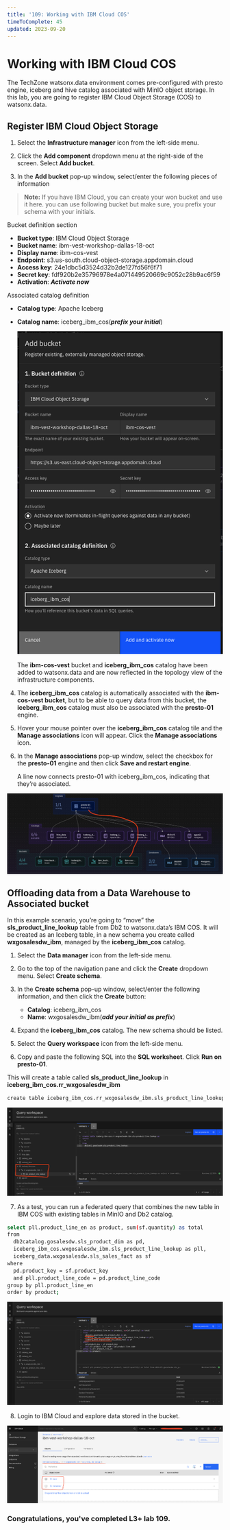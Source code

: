 ```yaml
---
title: '109: Working with IBM Cloud COS'
timeToComplete: 45
updated: 2023-09-20
---
```


# Working with IBM Cloud COS

The TechZone watsonx.data environment comes pre-configured with presto engine, iceberg and hive catalog associated with MinIO object storage. In this lab, you are going to register IBM Cloud Object Storage (COS) to watsonx.data. 

## Register IBM Cloud Object Storage

1. Select the **Infrastructure manager** icon from the left-side menu.

2. Click the **Add component** dropdown menu at the right-side of the screen. Select **Add bucket**.

3. In the **Add bucket** pop-up window, select/enter the following pieces of information

> **Note:** If you have IBM Cloud, you can create your won bucket and use it here. you can use following bucket but make sure, you prefix your schema with your initials.

  Bucket definition section

  - **Bucket type**:  IBM Cloud Object Storage
  - **Bucket name**:	ibm-vest-workshop-dallas-18-oct
  - **Display name**: ibm-cos-vest
  - **Endpoint**:	    s3.us-south.cloud-object-storage.appdomain.cloud
  - **Access key**:	  24e1dbc5d3524d32b2de127fd56f6f71
  - **Secret key**:	  fdf920b2e35796978e4a071449520669c9052c28b9ac6f59
  - **Activation**:   ***Activate now***

  Associated catalog definition
  
  - **Catalog type**:	Apache Iceberg
  - **Catalog name**:	iceberg_ibm_cos(***prefix your initial***)

    ![](./images/109/cos-add.png)

    The **ibm-cos-vest** bucket and **iceberg_ibm_cos** catalog have been added to watsonx.data and are now reflected in the topology view of the infrastructure components.

4. The **iceberg_ibm_cos** catalog is automatically associated with the **ibm-cos-vest bucket**, but to be able to query data from this bucket, the **iceberg_ibm_cos** catalog must also be associated with the **presto-01** engine.

5. Hover your mouse pointer over the **iceberg_ibm_cos** catalog tile and the **Manage associations** icon will appear. Click the **Manage associations** icon.

6. In the **Manage associations** pop-up window, select the checkbox for the **presto-01** engine and then click **Save and restart engine**.

    A line now connects presto-01 with iceberg_ibm_cos, indicating that they’re associated.

  ![](./images/109/infra-cos.png)


## Offloading data from a Data Warehouse to Associated bucket

In this example scenario, you’re going to “move” the **sls_product_line_lookup** table from Db2 to watsonx.data’s IBM COS. It will be created as an Iceberg table, in a new schema you create called **wxgosalesdw_ibm**, managed by the **iceberg_ibm_cos** catalog.

1. Select the **Data manager** icon from the left-side menu.

2. Go to the top of the navigation pane and click the **Create** dropdown menu. Select **Create schema**. 

3. In the **Create schema** pop-up window, select/enter the following information, and then click the **Create** button:

    - **Catalog**: iceberg_ibm_cos
    - **Name**: wxgosalesdw_ibm(***add your initial as prefix***)

4. Expand the **iceberg_ibm_cos** catalog. The new schema should be listed.

5. Select the **Query workspace** icon from the left-side menu.

6. Copy and paste the following SQL into the **SQL worksheet**. Click **Run on presto-01**.

  This will create a table called **sls_product_line_lookup** in **iceberg_ibm_cos.rr_wxgosalesdw_ibm**

  ```bash
  create table iceberg_ibm_cos.rr_wxgosalesdw_ibm.sls_product_line_lookup as select * from db2catalog.gosalesdw.sls_product_line_lookup;
  ```
  ![](./images/109/table-added.png)

7. As a test, you can run a federated query that combines the new table in IBM COS with existing tables in MinIO and  Db2 catalog.

  ```bash
  select pll.product_line_en as product, sum(sf.quantity) as total
  from
    db2catalog.gosalesdw.sls_product_dim as pd, 
    iceberg_ibm_cos.wxgosalesdw_ibm.sls_product_line_lookup as pll, 
    iceberg_data.wxgosalesdw.sls_sales_fact as sf
  where
    pd.product_key = sf.product_key
    and pll.product_line_code = pd.product_line_code
  group by pll.product_line_en 
  order by product;
  ```

  ![](./images/109/result.png)

8. Login to IBM Cloud and explore data stored in the bucket.

  ![](./images/109/ibm-cos.png)


### Congratulations, you've completed L3+ lab 109.
